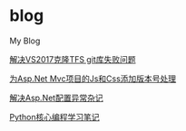 # blog
My Blog

[解决VS2017克隆TFS git库失败问题](https://github.com/yuanrui/blog/issues/21)

[为Asp.Net Mvc项目的Js和Css添加版本号处理](https://github.com/yuanrui/blog/issues/1)

[解决Asp.Net配置异常杂记](https://github.com/yuanrui/blog/issues/4)

[Python核心编程学习笔记](https://github.com/yuanrui/blog/issues/27)
